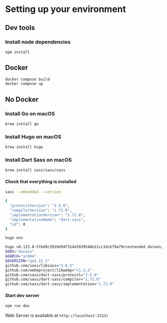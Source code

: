 # Setting up your environment

## Dev tools

### Install node dependencies

```bash
npm install
```

## Docker

```bash
docker compose build
docker compose up
```

## No Docker

### Install Go on macOS

```bash
brew install go
```

### Install Hugo on macOS

```bash
brew install hugo
```

### Install Dart Sass on macOS

```bash
brew install sass/sass/sass
```

#### Check that everything is installed

```bash
sass --embedded --version
```

```bash
{
  "protocolVersion": "2.5.0",
  "compilerVersion": "1.72.0",
  "implementationVersion": "1.72.0",
  "implementationName": "dart-sass",
  "id": 0
}
```

```bash
hugo env
```

```bash
hugo v0.123.8-5fed9c591b694f314e5939548e11cc3dcb79a79c+extended darwin/arm64 BuildDate=2024-03-07T13:14:42Z VendorInfo=brew
GOOS="darwin"
GOARCH="arm64"
GOVERSION="go1.22.1"
github.com/sass/libsass="3.6.5"
github.com/webmproject/libwebp="v1.3.2"
github.com/sass/dart-sass/protocol="2.5.0"
github.com/sass/dart-sass/compiler="1.72.0"
github.com/sass/dart-sass/implementation="1.72.0"
```

#### Start dev server

 ```bash
 npm run dev
 ```

Web Server is available at ```http://localhost:1313/```
